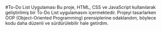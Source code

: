 #To-Do List Uygulaması
Bu proje, HTML, CSS ve JavaScript kullanılarak geliştirilmiş bir To-Do List uygulamasını içermektedir. Projeyi tasarlarken OOP (Object-Oriented Programming) prensiplerine odaklandım, böylece kodu daha düzenli ve sürdürülebilir hale getirdim.
